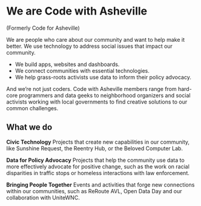 # We are Code with Asheville
(Formerly Code for Asheville)

We are people who care about our community and want to help make it better.
We use technology to address social issues that impact our community.

- We build apps, websites and dashboards.
- We connect communities with essential technologies.
- We help grass-roots activists use data to inform their policy advocacy.

And we’re not just coders.
Code with Asheville members range from hard-core programmers and data geeks to neighborhood organizers and social activists working with local governments to find creative solutions to our common challenges.

## What we do
**Civic Technology**
Projects that create new capabilities in our community, like Sunshine Request, the Reentry Hub, or the Beloved Computer Lab.

**Data for Policy Advocacy**
Projects that help the community use data to more effectively advocate for positive change, such as the work on racial disparities in traffic stops or homeless interactions with law enforcement.

**Bringing People Together**
Events and activities that forge new connections within our communities, such as ReRoute AVL, Open Data Day and our collaboration with UniteWNC.
